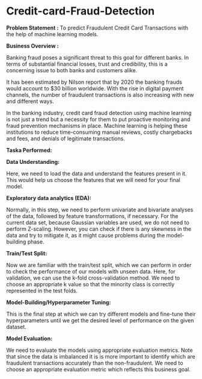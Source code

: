 # Credit-card-Fraud-Detection
**Problem Statement :**
To predict Fraudulent Credit Card Transactions with the help of machine learning models.

**Business Overview :**

Banking fraud poses a significant threat to this goal for different banks. In terms of substantial financial losses, trust and credibility, this is a concerning issue to both banks and customers alike.

It has been estimated by Nilson report that by 2020 the banking frauds would account to $30 billion worldwide. With the rise in digital payment channels, the number of fraudulent transactions is also increasing with new and different ways.

In the banking industry, credit card fraud detection using machine learning is not just a trend but a necessity for them to put proactive monitoring and fraud prevention mechanisms in place. Machine learning is helping these institutions to reduce time-consuming manual reviews, costly chargebacks and fees, and denials of legitimate transactions.

**Taska Performed:**

**Data Understanding:**

Here, we need to load the data and understand the features present in it. This would help us choose the features that we will need for your final model.

**Exploratory data analytics (EDA):**

Normally, in this step, we need to perform univariate and bivariate analyses of the data, followed by feature transformations, if necessary. For the current data set, because Gaussian variables are used, we do not need to perform Z-scaling. However, you can check if there is any skewness in the data and try to mitigate it, as it might cause problems during the model-building phase.

**Train/Test Split:**

Now we are familiar with the train/test split, which we can perform in order to check the performance of our models with unseen data. Here, for validation, we can use the k-fold cross-validation method. We need to choose an appropriate k value so that the minority class is correctly represented in the test folds.

**Model-Building/Hyperparameter Tuning:**

This is the final step at which we can try different models and fine-tune their hyperparameters until we get the desired level of performance on the given dataset. 

**Model Evaluation:**

We need to evaluate the models using appropriate evaluation metrics. Note that since the data is imbalanced it is is more important to identify which are fraudulent transactions accurately than the non-fraudulent. We need to choose an appropriate evaluation metric which reflects this business goal.
